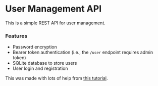 # User Management API
This is a simple REST API for user management.

### Features
- Password encryption
- Bearer token authentication (i.e., the `/user` endpoint requires admin token)
- SQLite database to store users
- User login and registration

This was made with lots of help from [this tutorial](https://blog.postman.com/how-to-create-a-rest-api-with-node-js-and-express/#1).
